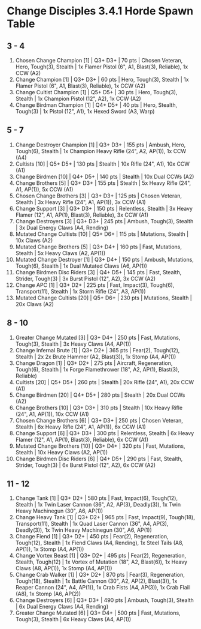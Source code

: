 # Change Disciples 3.4.1 Horde Spawn Table

## 3 - 4

1. Chosen Change Champion [1] | Q3+ D3+ | 70 pts | Chosen Veteran, Hero, Tough(3), Stealth | 1x Flamer Pistol (6", A1, Blast(3), Reliable), 1x CCW (A2)
1. Change Champion [1] | Q3+ D3+ | 60 pts | Hero, Tough(3), Stealth | 1x Flamer Pistol (6", A1, Blast(3), Reliable), 1x CCW (A2)
1. Change Cultist Champion [1] | Q5+ D5+ | 30 pts | Hero, Tough(3), Stealth | 1x Champion Pistol (12", A2), 1x CCW (A2)
1. Change Birdman Champion [1] | Q4+ D5+ | 40 pts | Hero, Stealth, Tough(3) | 1x Pistol (12", A1), 1x Hexed Sword (A3, Warp)

## 5 - 7

1. Change Destroyer Champion [1] | Q3+ D3+ | 155 pts | Ambush, Hero, Tough(6), Stealth | 1x Champion Heavy Rifle (24", A2, AP(1)), 1x CCW (A4)
1. Cultists [10] | Q5+ D5+ | 130 pts | Stealth | 10x Rifle (24", A1), 10x CCW (A1)
1. Change Birdmen [10] | Q4+ D5+ | 140 pts | Stealth | 10x Dual CCWs (A2)
1. Change Brothers [5] | Q3+ D3+ | 155 pts | Stealth | 5x Heavy Rifle (24", A1, AP(1)), 5x CCW (A1)
1. Chosen Change Brothers [3] | Q3+ D3+ | 125 pts | Chosen Veteran, Stealth | 3x Heavy Rifle (24", A1, AP(1)), 3x CCW (A1)
1. Change Support [3] | Q3+ D3+ | 150 pts | Relentless, Stealth | 3x Heavy Flamer (12", A1, AP(1), Blast(3), Reliable), 3x CCW (A1)
1. Change Destroyers [3] | Q3+ D3+ | 245 pts | Ambush, Tough(3), Stealth | 3x Dual Energy Claws (A4, Rending)
1. Mutated Change Cultists [10] | Q5+ D6+ | 115 pts | Mutations, Stealth | 10x Claws (A2)
1. Mutated Change Brothers [5] | Q3+ D4+ | 160 pts | Fast, Mutations, Stealth | 5x Heavy Claws (A2, AP(1))
1. Mutated Change Destroyer [1] | Q3+ D4+ | 150 pts | Ambush, Mutations, Tough(6), Stealth | 1x Dual Mutated Claws (A6, AP(1))
1. Change Birdmen Disc Riders [3] | Q4+ D5+ | 145 pts | Fast, Stealth, Strider, Tough(3) | 3x Burst Pistol (12", A2), 3x CCW (A2)
1. Change APC [1] | Q3+ D2+ | 225 pts | Fast, Impact(3), Tough(6), Transport(11), Stealth | 1x Storm Rifle (24", A3, AP(1))
1. Mutated Change Cultists [20] | Q5+ D6+ | 230 pts | Mutations, Stealth | 20x Claws (A2)

## 8 - 10

1. Greater Change Mutated [3] | Q3+ D4+ | 250 pts | Fast, Mutations, Tough(3), Stealth | 3x Heavy Claws (A4, AP(1))
1. Change Infernal Brute [1] | Q3+ D2+ | 365 pts | Fear(2), Tough(12), Stealth | 2x 2x Brute Hammer (A2, Blast(3)), 1x Stomp (A4, AP(1))
1. Change Dragon [1] | Q3+ D2+ | 275 pts | Aircraft, Regeneration, Tough(6), Stealth | 1x Forge Flamethrower (18", A2, AP(1), Blast(3), Reliable)
1. Cultists [20] | Q5+ D5+ | 260 pts | Stealth | 20x Rifle (24", A1), 20x CCW (A1)
1. Change Birdmen [20] | Q4+ D5+ | 280 pts | Stealth | 20x Dual CCWs (A2)
1. Change Brothers [10] | Q3+ D3+ | 310 pts | Stealth | 10x Heavy Rifle (24", A1, AP(1)), 10x CCW (A1)
1. Chosen Change Brothers [6] | Q3+ D3+ | 250 pts | Chosen Veteran, Stealth | 6x Heavy Rifle (24", A1, AP(1)), 6x CCW (A1)
1. Change Support [6] | Q3+ D3+ | 300 pts | Relentless, Stealth | 6x Heavy Flamer (12", A1, AP(1), Blast(3), Reliable), 6x CCW (A1)
1. Mutated Change Brothers [10] | Q3+ D4+ | 320 pts | Fast, Mutations, Stealth | 10x Heavy Claws (A2, AP(1))
1. Change Birdmen Disc Riders [6] | Q4+ D5+ | 290 pts | Fast, Stealth, Strider, Tough(3) | 6x Burst Pistol (12", A2), 6x CCW (A2)

## 11 - 12

1. Change Tank [1] | Q3+ D2+ | 580 pts | Fast, Impact(6), Tough(12), Stealth | 1x Twin Laser Cannon (36", A2, AP(3), Deadly(3)), 1x Twin Heavy Machinegun (30", A6, AP(1))
1. Change Heavy Tank [1] | Q3+ D2+ | 965 pts | Fast, Impact(9), Tough(18), Transport(11), Stealth | 1x Quad Laser Cannon (36", A4, AP(3), Deadly(3)), 1x Twin Heavy Machinegun (30", A6, AP(1))
1. Change Fiend [1] | Q3+ D2+ | 450 pts | Fear(2), Regeneration, Tough(12), Stealth | 1x Fiend Claws (A4, Rending), 1x Steel Tails (A8, AP(1)), 1x Stomp (A4, AP(1))
1. Change Vortex Beast [1] | Q3+ D2+ | 495 pts | Fear(2), Regeneration, Stealth, Tough(12) | 1x Vortex of Mutation (18", A2, Blast(6)), 1x Heavy Claws (A8, AP(1)), 1x Stomp (A4, AP(1))
1. Change Crab Walker [1] | Q3+ D2+ | 870 pts | Fear(3), Regeneration, Tough(18), Stealth | 1x Battle Cannon (30", A2, AP(2), Blast(3)), 1x Reaper Cannon (24", A4, AP(1)), 1x Crab Fists (A4, AP(3)), 1x Crab Flail (A8), 1x Stomp (A6, AP(2))
1. Change Destroyers [6] | Q3+ D3+ | 490 pts | Ambush, Tough(3), Stealth | 6x Dual Energy Claws (A4, Rending)
1. Greater Change Mutated [6] | Q3+ D4+ | 500 pts | Fast, Mutations, Tough(3), Stealth | 6x Heavy Claws (A4, AP(1))